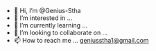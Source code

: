 - 👋 Hi, I’m @Genius-Stha
- 👀 I’m interested in ...
- 🌱 I’m currently learning ...
- 💞️ I’m looking to collaborate on ...
- 📫 How to reach me ... geniusstha1@gmail.com

<!---
Genius-Stha/Genius-Stha is a ✨ special ✨ repository because its `README.md` (this file) appears on your GitHub profile.
You can click the Preview link to take a look at your changes.
--->
